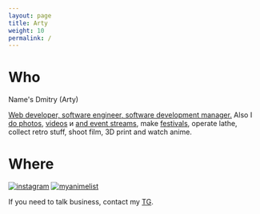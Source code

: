 ```yaml
---
layout: page
title: Arty
weight: 10
permalink: /
---
```


# Who
Name's Dmitry (Arty)

<a href="https://www.linkedin.com/in/dmitry-guzhov-70665a236/">Web developer, software engineer, software development manager.</a> Also I <a href="http://instagram.com/molecula" title="instagram">do photos</a>, <a href="https://www.youtube.com/channel/UCEfbYNDwwvHzfHuo3VAba2Q">videos</a> и <a href="https://www.youtube.com/channel/UCYPpar8eQ-Jt0W80s6keA2w">and event streams</a>, make <a href="https://vk.com/supersoniccon">festivals</a>, operate lathe, collect retro stuff, shoot film, 3D print and watch anime.

# Where

<div class="favicons">
<a href="http://instagram.com/molecula" title="instagram"><img src="https://www.instagram.com/static/images/ico/apple-touch-icon-76x76-precomposed.png/4272e394f5ad.pngg" alt="instagram"></a>
<a href="http://myanimelist.net/animelist/artyfarty" title="MyAnimeList"><img alt="myanimelist" src="https://cdn.myanimelist.net/images/favicon.ico" /></a>
</div>


If you need to talk business, contact my [TG](https://telegram.me/artyfarty).
